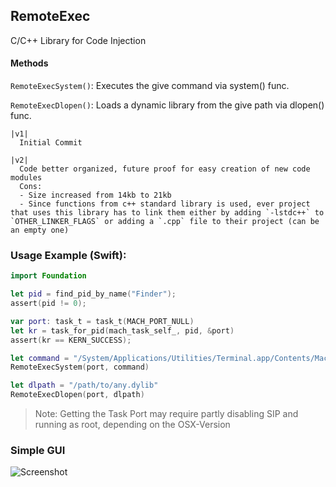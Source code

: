 ## RemoteExec
C/C++ Library for Code Injection




#### Methods
`RemoteExecSystem()`: Executes the give command via system() func.

`RemoteExecDlopen()`: Loads a dynamic library from the give path via dlopen() func.


```
|v1|
  Initial Commit

|v2|
  Code better organized, future proof for easy creation of new code modules
  Cons:
  - Size increased from 14kb to 21kb
  - Since functions from c++ standard library is used, ever project that uses this library has to link them either by adding `-lstdc++` to `OTHER_LINKER_FLAGS` or adding a `.cpp` file to their project (can be an empty one)
```


### Usage Example (Swift):
```Swift
import Foundation

let pid = find_pid_by_name("Finder");
assert(pid != 0);

var port: task_t = task_t(MACH_PORT_NULL)
let kr = task_for_pid(mach_task_self_, pid, &port)
assert(kr == KERN_SUCCESS);

let command = "/System/Applications/Utilities/Terminal.app/Contents/MacOS/Terminal &";
RemoteExecSystem(port, command)

let dlpath = "/path/to/any.dylib"
RemoteExecDlopen(port, dlpath)

```

> Note:
Getting the Task Port may require partly disabling SIP and running as root, depending on the OSX-Version

### Simple GUI

![Screenshot](https://i.imgur.com/mOoIm4D.png)
